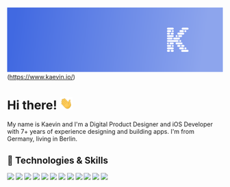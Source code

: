 ![Header](assets/header.png)(https://www.kaevin.io/)

# Hi there! <img src="assets/wave.gif" width="30">

My name is Kaevin and I'm a Digital Product Designer and iOS Developer with 7+ years of experience designing and building apps. I'm from Germany, living in Berlin.


## 🔧 Technologies & Skills

![](https://img.shields.io/badge/OS-iOS-informational?logo=Apple&logoColor=000000&labelColor=ffffff&color=007fff)
![](https://img.shields.io/badge/OS-iPadOS-informational?logo=Apple&logoColor=000000&labelColor=ffffff&color=007fff)
![](https://img.shields.io/badge/OS-macOS-informational?logo=Apple&logoColor=000000&labelColor=ffffff&color=007fff)
![](https://img.shields.io/badge/Editor-Xcode-informational?logo=Xcode&logoColor=000000&labelColor=ffffff&color=007fff)
![](https://img.shields.io/badge/Tool-Figma-informational?logo=Figma&logoColor=000000&labelColor=ffffff&color=007fff)
![](https://img.shields.io/badge/Tool-Webflow-informational?logo=Webflow&logoColor=000000&labelColor=ffffff&color=007fff)
![](https://img.shields.io/badge/Code-Swift-informational?logo=Swift&logoColor=000000&labelColor=ffffff&color=007fff)
![](https://img.shields.io/badge/Tools-UIKit-informational?logo=UIKit&logoColor=000000&labelColor=ffffff&color=007fff)
![](https://img.shields.io/badge/Tools-SwiftUI-informational?logo=UIKit&logoColor=000000&labelColor=ffffff&color=007fff)
![](https://img.shields.io/badge/Tools-Firebase-informational?logo=Firebase&logoColor=000000&labelColor=ffffff&color=007fff)
![](https://img.shields.io/badge/Tools-Core%20Data-informational?logo=Core%20Data&logoColor=000000&labelColor=ffffff&color=007fff)
![](https://img.shields.io/badge/Tools-Realm-informational?logo=Realm&logoColor=000000&labelColor=ffffff&color=007fff)
